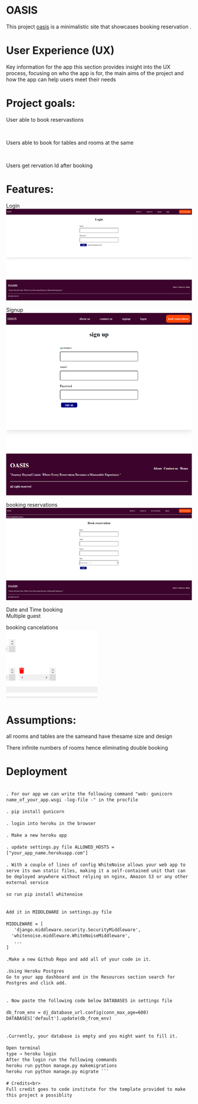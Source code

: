 # OASIS
This project [oasis](https://reservebooking-f88a92f8cf30.herokuapp.com/) is a minimalistic site that showcases booking reservation . 
<!-- ![home](/assets/images/finterface.png) -->
# User Experience (UX)
Key information for the app
this section provides insight into the UX process, focusing on who the app is for, the main aims of the project and how the app can help users meet their needs
<!-- 
![exit](/assets/images/exit.png) -->

# Project goals:<br>
 User able to book reservastions
<!-- ![input](/assets/images/inputinterface.png)  -->
<br>

Users able to book for tables and rooms at the same
<!-- ![option](/assets/images/priceoption.png) -->
<br>

Users get rervation Id after booking

# Features:<br>
Login
![input](assets/1705656646441.png) <br>

Signup
![input](assets/1705656564950.png) <br>

booking reservations
![input](assets/1705656725812.png) <br>

   Date and Time booking<br>
   Multiple guest<br>


booking cancelations<br>
![input](assets/1705656799278.png) <br>


# Assumptions:<br>
all rooms and tables are the sameand have thesame size and design
<br>

There infinite numbers of rooms hence eliminating double booking
<br>









# Deployment<br>
``` make a new file name Procfile and do not put any extension in it. It is a file required by Heroku

. For our app we can write the following command "web: gunicorn name_of_your_app.wsgi -log-file -" in the procfile

. pip install gunicorn

. login into heroku in the browser

. Make a new heroku app

. update settings.py file ALLOWED_HOSTS = ["your_app_name.herokuapp.com"]

. With a couple of lines of config WhiteNoise allows your web app to serve its own static files, making it a self-contained unit that can be deployed anywhere without relying on nginx, Amazon S3 or any other external service

so run pip install whitenoise


Add it in MIDDLEWARE in settings.py file

MIDDLEWARE = [
   'django.middleware.security.SecurityMiddleware',
  'whitenoise.middleware.WhiteNoiseMiddleware',
   ...
]

.Make a new Github Repo and add all of your code in it.

.Using Heroku Postgres
Go to your app dashboard and in the Resources section search for Postgres and click add.


. Now paste the following code below DATABASES in settings file

db_from_env = dj_database_url.config(conn_max_age=600)
DATABASES['default'].update(db_from_env)


.Currently, your database is empty and you might want to fill it.

Open terminal
type → heroku login
After the login run the following commands
heroku run python manage.py makemigrations
heroku run python manage.py migrate ```

# Credits<br>
Full credit goes to code institute for the template provided to make this project a possiblity